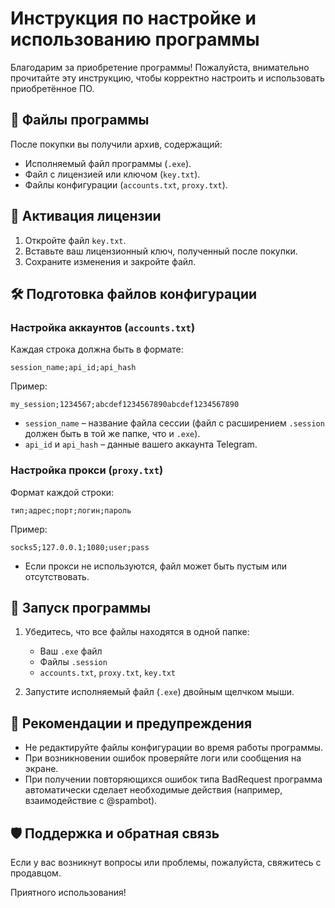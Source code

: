 
# Инструкция по настройке и использованию программы

Благодарим за приобретение программы! Пожалуйста, внимательно прочитайте эту инструкцию, чтобы корректно настроить и использовать приобретённое ПО.

## 📂 Файлы программы
После покупки вы получили архив, содержащий:
- Исполняемый файл программы (`.exe`).
- Файл с лицензией или ключом (`key.txt`).
- Файлы конфигурации (`accounts.txt`, `proxy.txt`).

## 🔑 Активация лицензии
1. Откройте файл `key.txt`.
2. Вставьте ваш лицензионный ключ, полученный после покупки.
3. Сохраните изменения и закройте файл.

## 🛠️ Подготовка файлов конфигурации
### Настройка аккаунтов (`accounts.txt`)
Каждая строка должна быть в формате:
```
session_name;api_id;api_hash
```
Пример:
```
my_session;1234567;abcdef1234567890abcdef1234567890
```

- `session_name` – название файла сессии (файл с расширением `.session` должен быть в той же папке, что и `.exe`).
- `api_id` и `api_hash` – данные вашего аккаунта Telegram.

### Настройка прокси (`proxy.txt`)
Формат каждой строки:
```
тип;адрес;порт;логин;пароль
```
Пример:
```
socks5;127.0.0.1;1080;user;pass
```
- Если прокси не используются, файл может быть пустым или отсутствовать.

## 🚀 Запуск программы
1. Убедитесь, что все файлы находятся в одной папке:
   - Ваш `.exe` файл
   - Файлы `.session`
   - `accounts.txt`, `proxy.txt`, `key.txt`

2. Запустите исполняемый файл (`.exe`) двойным щелчком мыши.

## 📌 Рекомендации и предупреждения
- Не редактируйте файлы конфигурации во время работы программы.
- При возникновении ошибок проверяйте логи или сообщения на экране.
- При получении повторяющихся ошибок типа BadRequest программа автоматически сделает необходимые действия (например, взаимодействие с @spambot).

## 🛡️ Поддержка и обратная связь
Если у вас возникнут вопросы или проблемы, пожалуйста, свяжитесь с продавцом.

Приятного использования!
